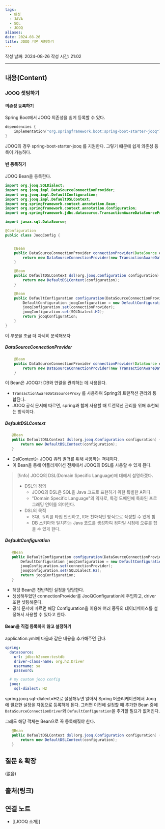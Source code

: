 ```yaml
---
tags:
  - 완성
  - JAVA
  - SQL
  - JOOQ
aliases: 
date: 2024-08-26
title: JOOQ 기본 세팅하기
---
```

작성 날짜: 2024-08-26
작성 시간: 21:02


----
## 내용(Content)

### JOOQ 셋팅하기

#### 의존성 등록하기

Spring Boot에서 JOOQ 의존성을 쉽게 등록할 수 있다.

```kotlin
dependencies {
	implementation("org.springframework.boot:spring-boot-starter-jooq")
}
```

JOOQ의 경우 spring-boot-starter-jooq 를 지원한다. 그렇기 떄문에 쉽게 의존성 등록이 가능하다.

#### 빈 등록하기

JOOQ Bean을 등록한다.

```java
import org.jooq.SQLDialect;
import org.jooq.impl.DataSourceConnectionProvider;
import org.jooq.impl.DefaultConfiguration;
import org.jooq.impl.DefaultDSLContext;
import org.springframework.context.annotation.Bean;
import org.springframework.context.annotation.Configuration;
import org.springframework.jdbc.datasource.TransactionAwareDataSourceProxy;

import javax.sql.DataSource;

@Configuration
public class JooqConfig {


    @Bean
    public DataSourceConnectionProvider connectionProvider(DataSource dataSource) {
        return new DataSourceConnectionProvider(new TransactionAwareDataSourceProxy(dataSource));
    }

    @Bean
    public DefaultDSLContext dsl(org.jooq.Configuration configuration) {
        return new DefaultDSLContext(configuration);
    }

    @Bean
    public DefaultConfiguration configuration(DataSourceConnectionProvider connectionProvider) {
        DefaultConfiguration jooqConfiguration = new DefaultConfiguration();
        jooqConfiguration.set(connectionProvider);
        jooqConfiguration.set(SQLDialect.H2);
        return jooqConfiguration;
    }
}
```

이 부분을 조금 더 자세히 분석해보자

##### DataSourceConnectionProvider

```java
    @Bean
    public DataSourceConnectionProvider connectionProvider(DataSource dataSource) {
        return new DataSourceConnectionProvider(new TransactionAwareDataSourceProxy(dataSource));
    }
```

이 Bean은 JOOQ가 DB와 연결을 관리하는 데 사용된다.

- `TransactionAwareDataSourceProxy` 를 사용하여 Spring의 트랜잭션 관리와 통합된다.
- JOOQ 공식 문서에 따르면, spring과 함께 사용할 때 트랜잭션 관리를 위해 추천되는 방식이다.

##### DefaultDSLContext

```java
   @Bean
   public DefaultDSLContext dsl(org.jooq.Configuration configuration) {
       return new DefaultDSLContext(configuration);
   }
```

- DslContext는 JOOQ 쿼리 빌더를 위해 사용하는 객체이다.
- 이 Bean을 통해 어플리케이션 전체에서 JOOQ의 DSL를 사용할 수 있게 된다.

>[!info]
>JOOQ의 DSL(Domain Specific Language)에 대해서 설명하겠다.
>- DSL의 정의
>	- JOOQ의 DSL은 SQL을 Java 코드로 표현하기 위한 특별한 API다.
>	- "Domain Specific Language"의 약자로, 특정 도메인에 특화된 프로그래밍 언어를 의미한다.
>- DSL의 목적
>	- SQL 쿼리를 타입 안전하고, IDE 친화적인 방식으로 작성할 수 있게 함
>	- DB 스키마와 일치하는 Java 코드를 생성하여 컴파일 시점에 오류를 잡을 수 있게 한다.

##### DefaultConfiguration

```java
   @Bean
   public DefaultConfiguration configuration(DataSourceConnectionProvider connectionProvider) {
       DefaultConfiguration jooqConfiguration = new DefaultConfiguration();
       jooqConfiguration.set(connectionProvider);
       jooqConfiguration.set(SQLDialect.H2);
       return jooqConfiguration;
   }
```

- 해당 Bean은 전반적인 설정을 담당한다.
- 생성해두었던 connectionProvider를 JooQConfiguration에 주입하고, driver 또한 셋팅해준다.
- 공식 문서에 따르면 해당 Configuration을 이용해 여러 종류의 데이터베이스를 설정해서 사용할 수 있다고 한다.

#### Bean을 직접 등록하지 않고 설정하기

application.yml에 다음과 같은 내용을 추가해주면 된다.

```yaml
spring:
  datasource:
    url: jdbc:h2:mem:testdb
    driver-class-name: org.h2.Driver
    username: sa
    password:

  # my custom jooq config
  jooq:
    sql-dialect: H2
```


spring.jooq.sql-dialect=H2로 설정해두면 알아서 Spring 어플리케이션에서 Jooq에 필요한 설정을 자동으로 등록하게 된다. 그러면 이전에 설정할 때 추가한 Bean 중에 `DataSourceConnectionDriver`와 `DefaultConfiguration`을 추가할 필요가 없어진다.

그래도 해당 객체는 Bean으로 꼭 등록해줘야 한다.

```java
   @Bean
   public DefaultDSLContext dsl(org.jooq.Configuration configuration) {
       return new DefaultDSLContext(configuration);
   }
```


## 질문 & 확장

(없음)

## 출처(링크)


## 연결 노트

- [[JOOQ 소개]]
